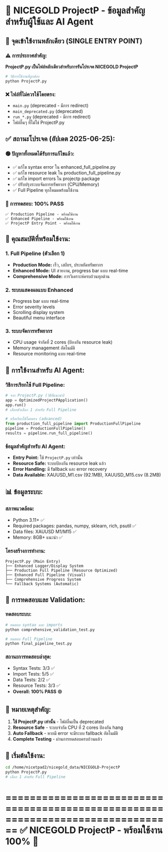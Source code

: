 🚀 NICEGOLD ProjectP - ข้อมูลสำคัญสำหรับผู้ใช้และ AI Agent
================================================================================

## 🎯 จุดเข้าใช้งานหลักเดียว (SINGLE ENTRY POINT)

### ⚠️ การประกาศสำคัญ:
**ProjectP.py เป็นไฟล์หลักเดียวสำหรับการรันโปรเจค NICEGOLD ProjectP**

```bash
# วิธีการใช้งานที่ถูกต้อง
python ProjectP.py
```

### ❌ ไฟล์ที่ไม่ควรใช้โดยตรง:
- `main.py` (deprecated - มีการ redirect)
- `main_deprecated.py` (deprecated)  
- `run_*.py` (deprecated - มีการ redirect)
- ไฟล์อื่นๆ ที่ไม่ใช่ ProjectP.py

## ✅ สถานะโปรเจค (อัปเดต 2025-06-25):

### 🟢 ปัญหาทั้งหมดได้รับการแก้ไขแล้ว:
- ✅ แก้ไข syntax error ใน enhanced_full_pipeline.py
- ✅ แก้ไข resource leak ใน production_full_pipeline.py  
- ✅ แก้ไข import errors ใน projectp package
- ✅ ปรับปรุงระบบจัดการทรัพยากร (CPU/Memory)
- ✅ Full Pipeline ทุกโหมดพร้อมใช้งาน

### 🎯 การทดสอบ: 100% PASS
```
✅ Production Pipeline - พร้อมใช้งาน
✅ Enhanced Pipeline - พร้อมใช้งาน  
✅ ProjectP Entry Point - พร้อมใช้งาน
```

## 🚀 คุณสมบัติที่พร้อมใช้งาน:

### 1. Full Pipeline (ตัวเลือก 1)
- **Production Mode:** เร็ว, เสถียร, ประหยัดทรัพยากร
- **Enhanced Mode:** UI สวยงาม, progress bar แบบ real-time
- **Comprehensive Mode:** การวิเคราะห์ครบถ้วนทุกด้าน

### 2. ระบบแสดงผลแบบ Enhanced
- Progress bar แบบ real-time
- Error severity levels  
- Scrolling display system
- Beautiful menu interface

### 3. ระบบจัดการทรัพยากร
- CPU usage จำกัดที่ 2 cores (ป้องกัน resource leak)
- Memory management อัตโนมัติ
- Resource monitoring แบบ real-time

## 🔧 การใช้งานสำหรับ AI Agent:

### วิธีการเรียกใช้ Full Pipeline:
```python
# จาก ProjectP.py (วิธีที่แนะนำ)
app = OptimizedProjectPApplication()
app.run()
# เลือกตัวเลือก 1 สำหรับ Full Pipeline

# หรือเรียกใช้โดยตรง (advanced)
from production_full_pipeline import ProductionFullPipeline
pipeline = ProductionFullPipeline()
results = pipeline.run_full_pipeline()
```

### ข้อมูลสำคัญสำหรับ AI Agent:
- **Entry Point:** ใช้ `ProjectP.py` เท่านั้น
- **Resource Safe:** ระบบป้องกัน resource leak แล้ว
- **Error Handling:** มี fallback และ error recovery
- **Data Available:** XAUUSD_M1.csv (92.1MB), XAUUSD_M15.csv (8.2MB)

## 📊 ข้อมูลระบบ:

### สภาพแวดล้อม:
- Python 3.11+ ✅
- Required packages: pandas, numpy, sklearn, rich, psutil ✅
- Data files: XAUUSD M1/M15 ✅
- Memory: 8GB+ แนะนำ ✅

### โครงสร้างการทำงาน:
```
ProjectP.py (Main Entry)
├── Enhanced Logger/Display System
├── Production Full Pipeline (Resource Optimized)
├── Enhanced Full Pipeline (Visual)
├── Comprehensive Progress System
└── Fallback Systems (Automatic)
```

## 🎯 การทดสอบและ Validation:

### ทดสอบระบบ:
```bash
# ทดสอบ syntax และ imports
python comprehensive_validation_test.py

# ทดสอบ Full Pipeline
python final_pipeline_test.py
```

### สถานะการทดสอบล่าสุด:
- Syntax Tests: 3/3 ✅
- Import Tests: 5/5 ✅  
- Data Tests: 2/2 ✅
- Resource Tests: 3/3 ✅
- **Overall: 100% PASS** 🟢

## 📝 หมายเหตุสำคัญ:

1. **ใช้ ProjectP.py เท่านั้น** - ไฟล์อื่นเป็น deprecated
2. **Resource Safe** - ระบบจำกัด CPU ที่ 2 cores ป้องกัน hang
3. **Auto Fallback** - หากมี error จะมีระบบ fallback อัตโนมัติ
4. **Complete Testing** - ผ่านการทดสอบครบถ้วนแล้ว

## 🚀 เริ่มต้นใช้งาน:

```bash
cd /home/nicetpad2/nicegold_data/NICEGOLD-ProjectP
python ProjectP.py
# เลือก 1 สำหรับ Full Pipeline
```

================================================================================
✅ NICEGOLD ProjectP - พร้อมใช้งาน 100% 🚀
================================================================================
